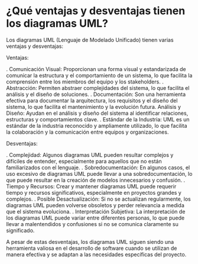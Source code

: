# ¿Qué ventajas y desventajas tienen los diagramas UML? 

Los diagramas UML (Lenguaje de Modelado Unificado) tienen varias ventajas y desventajas:

Ventajas:

. Comunicación Visual: Proporcionan una forma visual y estandarizada de comunicar la estructura y el comportamiento de un sistema, lo que facilita la comprensión entre los miembros del equipo y los stakeholders.
. Abstracción: Permiten abstraer complejidades del sistema, lo que facilita el análisis y el diseño de soluciones.
. Documentación: Son una herramienta efectiva para documentar la arquitectura, los requisitos y el diseño del sistema, lo que facilita el mantenimiento y la evolución futura.
Análisis y Diseño: Ayudan en el análisis y diseño del sistema al identificar relaciones, estructuras y comportamientos clave.
. Estándar de la Industria: UML es un estándar de la industria reconocido y ampliamente utilizado, lo que facilita la colaboración y la comunicación entre equipos y organizaciones.

Desventajas:

. Complejidad: Algunos diagramas UML pueden resultar complejos y difíciles de entender, especialmente para aquellos que no están familiarizados con el lenguaje.
. Sobredocumentación: En algunos casos, el uso excesivo de diagramas UML puede llevar a una sobredocumentación, lo que puede resultar en la creación de modelos innecesarios y confusión.
. Tiempo y Recursos: Crear y mantener diagramas UML puede requerir tiempo y recursos significativos, especialmente en proyectos grandes y complejos.
. Posible Desactualización: Si no se actualizan regularmente, los diagramas UML pueden volverse obsoletos y perder relevancia a medida que el sistema evoluciona.
. Interpretación Subjetiva: La interpretación de los diagramas UML puede variar entre diferentes personas, lo que puede llevar a malentendidos y confusiones si no se comunica claramente su significado.

A pesar de estas desventajas, los diagramas UML siguen siendo una herramienta valiosa en el desarrollo de software cuando se utilizan de manera efectiva y se adaptan a las necesidades específicas del proyecto.